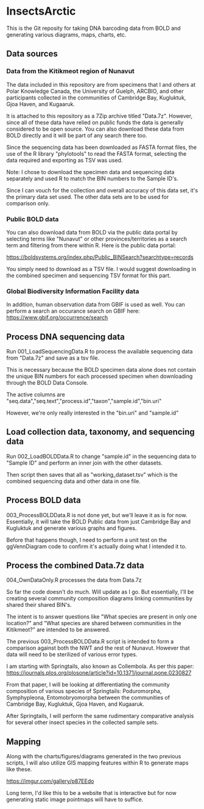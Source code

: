 # InsectsArctic

This is the Git reposity for taking DNA barcoding data from BOLD and generating various diagrams, maps, charts, etc.

## Data sources

### Data from the Kitikmeot region of Nunavut

The data included in this repository are from specimens that I and others at Polar Knowledge Canada, the University of Guelph, ARCBIO, and other participants collected in the communities of Cambridge Bay, Kugluktuk, Gjoa Haven, and Kugaaruk.

It is attached to this repository as a 7Zip archive titled "Data.7z". However, since all of these data have relied on public funds the data is generally considered to be open source. You can also download these data from BOLD directly and it will be part of any search there too.

Since the sequencing data has been downloaded as FASTA format files, the use of the R library "phylotools" to read the FASTA format, selecting the data required and exporting as TSV was used.

Note: I chose to download the specimen data and sequencing data separately and used R to match the BIN numbers to the Sample ID's.

Since I can vouch for the collection and overall accuracy of this data set, it's the primary data set used. The other data sets are to be used for comparison only.

### Public BOLD data

You can also download data from BOLD via the public data portal by selecting terms like "Nunavut" or other provinces/territories as a search term and filtering from there within R. Here is the public data portal:

https://boldsystems.org/index.php/Public_BINSearch?searchtype=records

You simply need to download as a TSV file. I would suggest downloading in the combined specimen and sequencing TSV format for this part.

### Global Biodiversity Information Facility data

In addition, human observation data from GBIF is used as well. You can perform a search an occurance search on GBIF here:
https://www.gbif.org/occurrence/search

## Process DNA sequencing data
Run 001_LoadSequencingData.R to process the available sequencing data from "Data.7z" and save as a tsv file.

This is necessary because the BOLD specimen data alone does not contain the unique BIN numbers for each processed specimen when downloading through the BOLD Data Console.

The active columns are "seq.data","seq.text","process.id","taxon","sample.id","bin.uri"

However, we're only really interested in the "bin.uri" and "sample.id"

## Load collection data, taxonomy, and sequencing data

Run 002_LoadBOLDData.R to change "sample.id" in the sequencing data to "Sample ID" and perform an inner join with the other datasets.

Then script then saves that all as "working_dataset.tsv" which is the combined sequencing data and other data in one file.

## Process BOLD data

003_ProcessBOLDData.R is not done yet, but we'll leave it as is for now. Essentially, it will take the BOLD Public data from just Cambridge Bay and Kugluktuk and generate various graphs and figures.

Before that happens though, I need to perform a unit test on the ggVennDiagram code to confirm it's actually doing what I intended it to.

## Process the combined Data.7z data

004_OwnDataOnly.R processes the data from Data.7z

So far the code doesn't do much. Will update as I go. But essentially, I'll be creating several community composition diagrams linking communities by shared their shared BIN's.

The intent is to answer questions like "What species are present in only one location?" and "What species are shared between communities in the Kitikmeot?" are intended to be answered.

The previous 003_ProcessBOLDData.R script is intended to form a comparison against both the NWT and the rest of Nunavut. However that data will need to be sterilized of various error types.

I am starting with Springtails, also known as Collembola. As per this paper: https://journals.plos.org/plosone/article?id=10.1371/journal.pone.0230827

From that paper, I will be looking at differentiating the community composition of various species of Springtails: Poduromorpha, Symphypleona, Entomobryomorpha between the communities of Cambridge Bay, Kugluktuk, Gjoa Haven, and Kugaaruk.

After Springtails, I will perform the same rudimentary comparative analysis for several other insect species in the collected sample sets.

## Mapping
Along with the charts/figures/diagrams generated in the two previous scripts, I will also utilize GIS mapping features within R to generate maps like these.

https://imgur.com/gallery/p87EEdo

Long term, I'd like this to be a website that is interactive but for now generating static image pointmaps will have to suffice.
